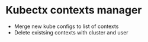 # Kubectx contexts manager
* Merge new kube configs to list of contexts
* Delete existsing contexts with cluster and user
